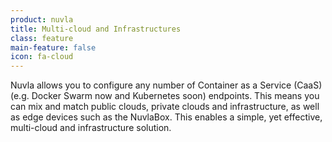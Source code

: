 ```yaml
---
product: nuvla
title: Multi-cloud and Infrastructures
class: feature
main-feature: false
icon: fa-cloud
---
```


Nuvla allows you to configure any number of Container as a Service (CaaS) (e.g. Docker Swarm now and Kubernetes soon) endpoints. This means you can mix and match public clouds, private clouds and infrastructure, as well as edge devices such as the NuvlaBox. This enables a simple, yet effective, multi-cloud and infrastructure solution.

